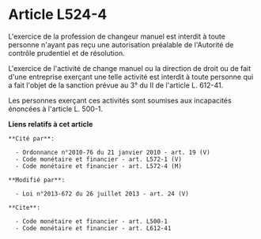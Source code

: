# Article L524-4

L'exercice de la profession de changeur manuel est interdit à toute personne n'ayant pas reçu une autorisation préalable de
l'Autorité de contrôle prudentiel et de résolution.

L'exercice de l'activité de change manuel ou la direction de droit ou de fait d'une entreprise exerçant une telle activité
est interdit à toute personne qui a fait l'objet de la sanction prévue au 3° du II de l'article L. 612-41. 

Les personnes exerçant ces activités sont soumises aux incapacités énoncées à l'article L. 500-1.

**Liens relatifs à cet article**

	**Cité par**:

	  - Ordonnance n°2010-76 du 21 janvier 2010 - art. 19 (V)
	  - Code monétaire et financier - art. L572-1 (V)
	  - Code monétaire et financier - art. L572-4 (M)

	**Modifié par**:

	  - Loi n°2013-672 du 26 juillet 2013 - art. 24 (V)

	**Cite**:

	  - Code monétaire et financier - art. L500-1
	  - Code monétaire et financier - art. L612-41
